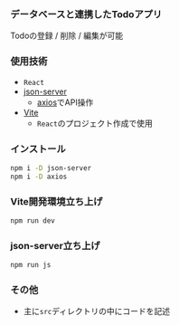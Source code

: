 ### データベースと連携したTodoアプリ
Todoの登録 / 削除 / 編集が可能

### 使用技術
- `React`
- [json-server](https://github.com/typicode/json-server)
    - [axios](https://axios-http.com)でAPI操作
- [Vite](https://ja.vitejs.dev)
    - `React`のプロジェクト作成で使用

### インストール
```bash
npm i -D json-server
npm i -D axios
```

### Vite開発環境立ち上げ
```bash
npm run dev
```

### json-server立ち上げ
```bash
npm run js
```

### その他
- 主に`src`ディレクトリの中にコードを記述